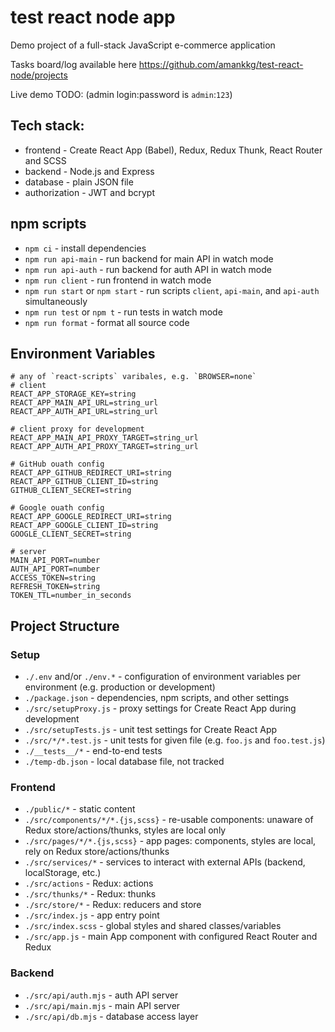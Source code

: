 # test react node app

Demo project of a full-stack JavaScript e-commerce application

Tasks board/log available here https://github.com/amankkg/test-react-node/projects

Live demo TODO: (admin login:password is `admin`:`123`)

## Tech stack:

- frontend - Create React App (Babel), Redux, Redux Thunk, React Router and SCSS
- backend - Node.js and Express
- database - plain JSON file
- authorization - JWT and bcrypt

## npm scripts

- `npm ci` - install dependencies
- `npm run api-main` - run backend for main API in watch mode
- `npm run api-auth` - run backend for auth API in watch mode
- `npm run client` - run frontend in watch mode
- `npm run start` or `npm start` - run scripts `client`, `api-main`, and `api-auth` simultaneously
- `npm run test` or `npm t` - run tests in watch mode
- `npm run format` - format all source code

## Environment Variables

```dosini
# any of `react-scripts` varibales, e.g. `BROWSER=none`
# client
REACT_APP_STORAGE_KEY=string
REACT_APP_MAIN_API_URL=string_url
REACT_APP_AUTH_API_URL=string_url

# client proxy for development
REACT_APP_MAIN_API_PROXY_TARGET=string_url
REACT_APP_AUTH_API_PROXY_TARGET=string_url

# GitHub ouath config
REACT_APP_GITHUB_REDIRECT_URI=string
REACT_APP_GITHUB_CLIENT_ID=string
GITHUB_CLIENT_SECRET=string

# Google ouath config
REACT_APP_GOOGLE_REDIRECT_URI=string
REACT_APP_GOOGLE_CLIENT_ID=string
GOOGLE_CLIENT_SECRET=string

# server
MAIN_API_PORT=number
AUTH_API_PORT=number
ACCESS_TOKEN=string
REFRESH_TOKEN=string
TOKEN_TTL=number_in_seconds
```

## Project Structure

### Setup

- `./.env` and/or `./env.*` - configuration of environment variables per environment (e.g. production or development)
- `./package.json` - dependencies, npm scripts, and other settings
- `./src/setupProxy.js` - proxy settings for Create React App during development
- `./src/setupTests.js` - unit test settings for Create React App
- `./src/*/*.test.js` - unit tests for given file (e.g. `foo.js` and `foo.test.js`)
- `./__tests__/*` - end-to-end tests
- `./temp-db.json` - local database file, not tracked

### Frontend

- `./public/*` - static content
- `./src/components/*/*.{js,scss}` - re-usable components: unaware of Redux store/actions/thunks, styles are local only
- `./src/pages/*/*.{js,scss}` - app pages: components, styles are local, rely on Redux store/actions/thunks
- `./src/services/*` - services to interact with external APIs (backend, localStorage, etc.)
- `./src/actions` - Redux: actions
- `./src/thunks/*` - Redux: thunks
- `./src/store/*` - Redux: reducers and store
- `./src/index.js` - app entry point
- `./src/index.scss` - global styles and shared classes/variables
- `./src/app.js` - main App component with configured React Router and Redux

### Backend

- `./src/api/auth.mjs` - auth API server
- `./src/api/main.mjs` - main API server
- `./src/api/db.mjs` - database access layer
